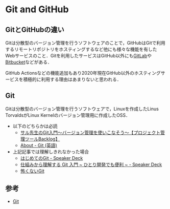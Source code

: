 # Git and GitHub

## GitとGitHubの違い

Gitは分散型のバージョン管理を行うソフトウェアのことで，GitHubはGitで利用するリモートリポジトリをホスティングするなど他にも様々な機能を有したWebサービスのこと．Gitを利用したサービスはGitHub以外にも[GitLab](https://about.gitlab.com/)や[Bitbucket](https://bitbucket.org/product)などがある．

GitHub Actionsなどの機能追加もあり2020年現在GitHub以外のホスティングサービスを積極的に利用する理由はあまりないと思われる．

## Git

Gitは分散型のバージョン管理を行うソフトウェアで，Linuxを作成したLinus TorvaldsがLinux Kernelのバージョン管理用に作成したOSS．

- 以下のどちらかは必読
  - [サル先生のGit入門〜バージョン管理を使いこなそう〜【プロジェクト管理ツールBacklog】](https://backlog.com/ja/git-tutorial/)
  - [About - Git (英語)](https://git-scm.com/about)
- 上記記事では理解しきれなかった場合
  - [はじめてのGit - Speaker Deck](https://speakerdeck.com/d_hirayama/hazimetefalsegit)
  - [仕組みから理解する Git 入門 ~ ひとり開発でも便利 ~ - Speaker Deck](https://speakerdeck.com/mu_zaru/shi-zu-mikarali-jie-suru-git-ru-men-hitorikai-fa-demobian-li)
  - [怖くないGit](https://www.slideshare.net/kotas/git-15276118)


## 参考
- [Git](https://git-scm.com/)
